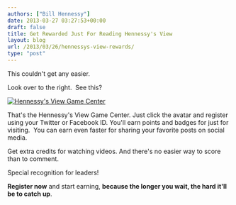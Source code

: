 ```yaml
---
authors: ["Bill Hennessy"]
date: 2013-03-27 03:27:53+00:00
draft: false
title: Get Rewarded Just For Reading Hennessy's View
layout: blog
url: /2013/03/26/hennessys-view-rewards/
type: "post"
---
```


This couldn't get any easier.

Look over to the right.  See this?

[![Hennessy's View Game Center](https://hennessysview.com/wp-content/uploads/2013/03/Hennessys-View-Everything-Is-Going-To-Be-Okay.png)
](https://hennessysview.com/wp-content/uploads/2013/03/Hennessys-View-Everything-Is-Going-To-Be-Okay.png)



That's the Hennessy's View Game Center. Just click the avatar and register using your Twitter or Facebook ID. You'll earn points and badges for just for visiting.  You can earn even faster for sharing your favorite posts on social media.

Get extra credits for watching videos. And there's no easier way to score than to comment.

Special recognition for leaders!

**Register now** and start earning, **because the longer you wait, the hard it'll be to catch up**.
